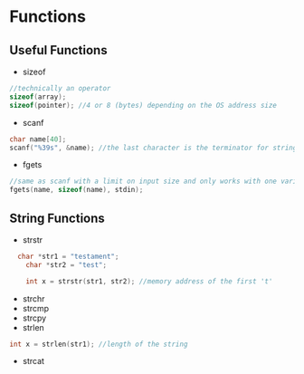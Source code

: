 # Functions

## Useful Functions
* sizeof
```c
//technically an operator
sizeof(array);
sizeof(pointer); //4 or 8 (bytes) depending on the OS address size
```
* scanf
```c
char name[40];
scanf("%39s", &name); //the last character is the terminator for strings
```
* fgets
```c
//same as scanf with a limit on input size and only works with one variable
fgets(name, sizeof(name), stdin); 
```

## String Functions
* strstr
```c
  char *str1 = "testament";
	char *str2 = "test";

	int x = strstr(str1, str2); //memory address of the first 't'
```
* strchr
* strcmp
* strcpy
* strlen
```c
int x = strlen(str1); //length of the string
```
* strcat
